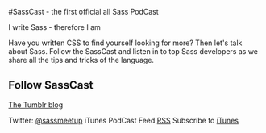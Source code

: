 #SassCast - the first official all Sass PodCast

I write Sass - therefore I am

Have you written CSS to find yourself looking for more? Then let's talk about Sass. Follow the SassCast and listen in to top Sass developers as we share all the tips and tricks of the language. 

## Follow SassCast
[The Tumblr blog](http://sasscast.tumblr.com/)

Twitter: [@sassmeetup](https://twitter.com/sassmeetup)
iTunes PodCast Feed [RSS](http://feeds.rapidfeeds.com/51552/)
Subscribe to [iTunes](http://itunes.apple.com/us/podcast/sasscast/id552790777?mt=2)